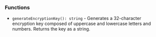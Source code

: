 ### Functions
- `generateEncryptionKey(): string` - Generates a 32-character encryption key composed of uppercase and lowercase letters and numbers. Returns the key as a string.